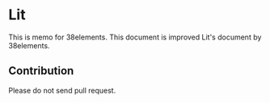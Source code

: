 # Lit

This is memo for 38elements. This document is improved Lit's document by 38elements.

## Contribution

Please do not send pull request.